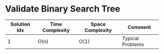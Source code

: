 # Validate Binary Search Tree

| Solution Idx | Time Complexity | Space Complexity | Comment          |
| ------------ | --------------- | ---------------- | ---------------- |
| 1            | O(n)            | O(1)             | Typical Problems |
